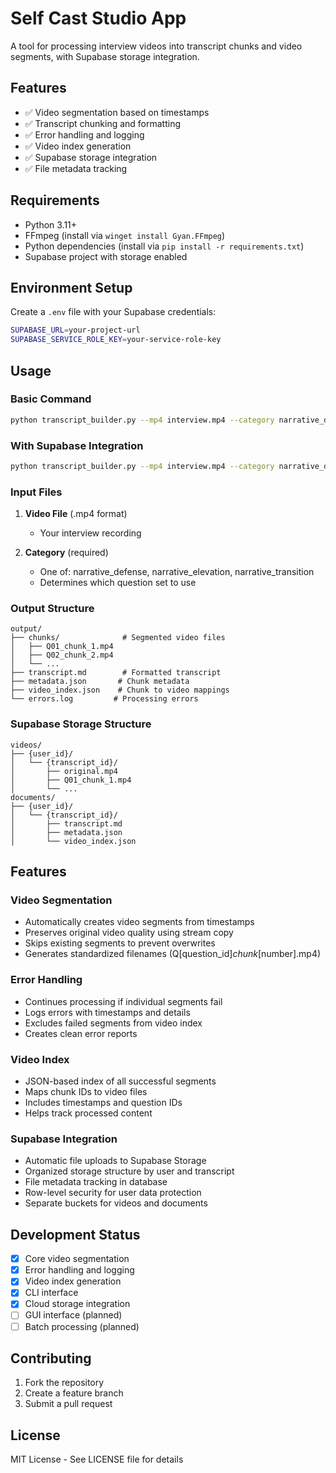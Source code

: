 # Self Cast Studio App

A tool for processing interview videos into transcript chunks and video segments, with Supabase storage integration.

## Features

- ✅ Video segmentation based on timestamps
- ✅ Transcript chunking and formatting
- ✅ Error handling and logging
- ✅ Video index generation
- ✅ Supabase storage integration
- ✅ File metadata tracking

## Requirements

- Python 3.11+
- FFmpeg (install via `winget install Gyan.FFmpeg`)
- Python dependencies (install via `pip install -r requirements.txt`)
- Supabase project with storage enabled

## Environment Setup

Create a `.env` file with your Supabase credentials:
```bash
SUPABASE_URL=your-project-url
SUPABASE_SERVICE_ROLE_KEY=your-service-role-key
```

## Usage

### Basic Command
```bash
python transcript_builder.py --mp4 interview.mp4 --category narrative_defense
```

### With Supabase Integration
```bash
python transcript_builder.py --mp4 interview.mp4 --category narrative_defense --project-id your-project-id --user-id your-user-id
```

### Input Files

1. **Video File** (.mp4 format)
   - Your interview recording

2. **Category** (required)
   - One of: narrative_defense, narrative_elevation, narrative_transition
   - Determines which question set to use

### Output Structure

```
output/
├── chunks/              # Segmented video files
│   ├── Q01_chunk_1.mp4
│   ├── Q02_chunk_2.mp4
│   └── ...
├── transcript.md        # Formatted transcript
├── metadata.json       # Chunk metadata
├── video_index.json    # Chunk to video mappings
└── errors.log         # Processing errors
```

### Supabase Storage Structure

```
videos/
├── {user_id}/
│   └── {transcript_id}/
│       ├── original.mp4
│       ├── Q01_chunk_1.mp4
│       └── ...
documents/
├── {user_id}/
│   └── {transcript_id}/
│       ├── transcript.md
│       ├── metadata.json
│       └── video_index.json
```

## Features

### Video Segmentation
- Automatically creates video segments from timestamps
- Preserves original video quality using stream copy
- Skips existing segments to prevent overwrites
- Generates standardized filenames (Q[question_id]_chunk_[number].mp4)

### Error Handling
- Continues processing if individual segments fail
- Logs errors with timestamps and details
- Excludes failed segments from video index
- Creates clean error reports

### Video Index
- JSON-based index of all successful segments
- Maps chunk IDs to video files
- Includes timestamps and question IDs
- Helps track processed content

### Supabase Integration
- Automatic file uploads to Supabase Storage
- Organized storage structure by user and transcript
- File metadata tracking in database
- Row-level security for user data protection
- Separate buckets for videos and documents

## Development Status

- [x] Core video segmentation
- [x] Error handling and logging
- [x] Video index generation
- [x] CLI interface
- [x] Cloud storage integration
- [ ] GUI interface (planned)
- [ ] Batch processing (planned)

## Contributing

1. Fork the repository
2. Create a feature branch
3. Submit a pull request

## License

MIT License - See LICENSE file for details
